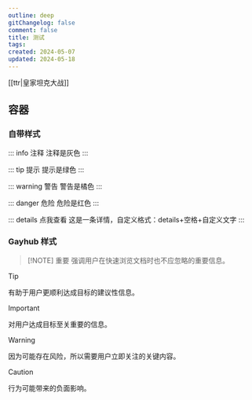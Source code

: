 ```yaml
---
outline: deep
gitChangelog: false
comment: false
title: 测试
tags: 
created: 2024-05-07
updated: 2024-05-18
---
```


[[ttr|皇家坦克大战]]

<Linkcard url="https://vitepress.yiov.top/" title="Vitepress中文搭建教程" description="https://vitepress.yiov.top/" logo="https://vitepress.yiov.top/logo.png"/>

<VideoPlayer platform="bilibili" idOrUrl="BV1Zz421C7xy" />
<VideoPlayer platform="youtube" idOrUrl="dQw4w9WgXcQ" />

## 容器

### 自带样式

::: info 注释
注释是灰色
:::

::: tip 提示
提示是绿色
:::


::: warning 警告
警告是橘色
:::

::: danger 危险
危险是红色
:::

::: details 点我查看
这是一条详情，自定义格式：details+空格+自定义文字
:::

### Gayhub 样式

> [!NOTE] 重要
> 强调用户在快速浏览文档时也不应忽略的重要信息。

> [!TIP]
> 有助于用户更顺利达成目标的建议性信息。

> [!IMPORTANT]
> 对用户达成目标至关重要的信息。

> [!WARNING]
> 因为可能存在风险，所以需要用户立即关注的关键内容。

> [!CAUTION]
> 行为可能带来的负面影响。

<ModpackCard url="https://modrinth.com/modpack/fabulously-optimized" />
<ModpackCard url="https://modrinth.com/modpack/zombie-invade-100-days" />



<confetti />